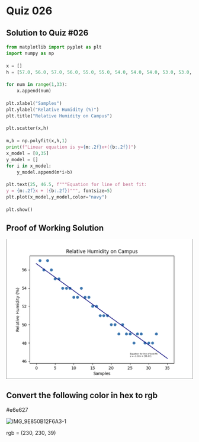 # Quiz 026

## Solution to Quiz #026

```.py
from matplotlib import pyplot as plt
import numpy as np

x = []
h = [57.0, 56.0, 57.0, 56.0, 55.0, 55.0, 54.0, 54.0, 54.0, 53.0, 53.0, 54.0, 53.0, 53.0, 52.0, 52.0, 51.0, 51.0, 51.0, 50.0, 50.0, 49.0, 50.0, 49.0, 49.0, 48.0, 49.0, 49.0, 48.0, 48.0, 48.0, 49.0]

for num in range(1,33):
    x.append(num)

plt.xlabel("Samples")
plt.ylabel("Relative Humidity (%)")
plt.title("Relative Humidity on Campus")

plt.scatter(x,h)

m,b = np.polyfit(x,h,1)
print(f"Linear equation is y={m:.2f}x+({b:.2f})")
x_model = [0,35]
y_model = []
for i in x_model:
    y_model.append(m*i+b)

plt.text(25, 46.5, f"""Equation for line of best fit: 
y = {m:.2f}x + ({b:.2f})""", fontsize=5)
plt.plot(x_model,y_model,color="navy")

plt.show()
```

## Proof of Working Solution

![](quiz026graph.png)

## Convert the following color in hex to rgb
#e6e627

![IMG_9E850B12F6A3-1](https://user-images.githubusercontent.com/111893043/207743485-65a5ed2b-b2a7-4d1d-8e3a-ea5c98e2cb6d.jpeg)

rgb = (230, 230, 39)
